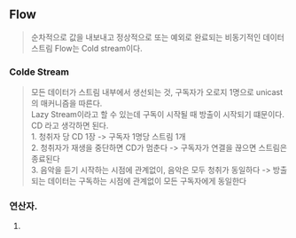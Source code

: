 ## Flow
> 순차적으로 값을 내보내고 정상적으로 또는 예외로 완료되는 비동기적인 데이터 스트림
> Flow는 Cold stream이다. 

### Colde Stream
> 모든 데이터가 스트림 내부에서 생선되는 것, 구독자가 오로지 1명으로 unicast의 매커니즘을 따른다.
> <br> Lazy Stream이라고 할 수 있는데 구독이 시작될 때 방출이 시작되기 떄문이다.
> <br> CD 라고 생각하면 된다. 
> <br>1. 청취자 당 CD 1장 -> 구독자 1명당 스트림 1개
> <br>2. 청취자가 재생을 중단하면 CD가 멈춘다 -> 구독자가 연결을 끊으면 스트림은 종료된다
> <br>3. 음악을 듣기 시작하는 시점에 관계없이, 음악은 모두 청취가 동일하다 -> 방출되는 데이터는 구독하는 시점에 관계없이 모든 구독자에게 동일한다 

### 연산자.
1. 
